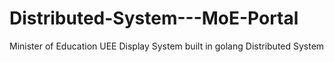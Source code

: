 # Distributed-System---MoE-Portal
Minister of Education UEE Display System built in golang Distributed System
